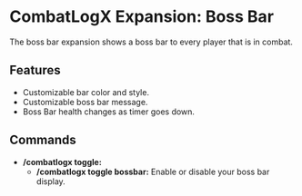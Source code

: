 # CombatLogX Expansion: Boss Bar
The boss bar expansion shows a boss bar to every player that is in combat.

## Features
- Customizable bar color and style.
- Customizable boss bar message.
- Boss Bar health changes as timer goes down.

## Commands
- **/combatlogx toggle:**
  - **/combatlogx toggle bossbar:** Enable or disable your boss bar display.
